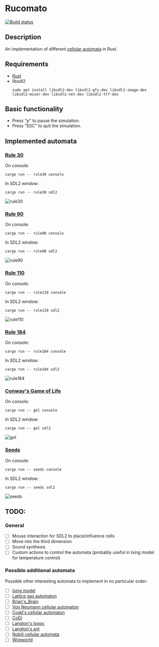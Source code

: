 # Rucomato

[![Build status](https://github.com/torlenor/rucomato/actions/workflows/rust.yml/badge.svg)](https://github.com/torlenor/rucomato/actions/workflows/rust.yml)

## Description

An implementation of different [cellular automata](https://en.wikipedia.org/wiki/Cellular_automaton) in Rust.

## Requirements

- [Rust](https://www.rust-lang.org/)
- libsdl2
  ```console
  sudo apt install libsdl2-dev libsdl2-gfx-dev libsdl2-image-dev libsdl2-mixer-dev libsdl2-net-dev libsdl2-ttf-dev
  ```

## Basic functionality

- Press "p" to pause the simulation.
- Press "ESC" to quit the simulation.

## Implemented automata

### [Rule 30](https://en.wikipedia.org/wiki/Rule_30)

On console:
```console
cargo run -- rule30 console
```

In SDL2 window:
```console
cargo run -- rule30 sdl2
```

![rule30](./examples/rule30.png)

### [Rule 90](https://en.wikipedia.org/wiki/Rule_90)

On console:
```console
cargo run -- rule90 console
```

In SDL2 window:
```console
cargo run -- rule90 sdl2
```

![rule90](./examples/rule90.png)

### [Rule 110](https://en.wikipedia.org/wiki/Rule_110)

On console:
```console
cargo run -- rule110 console
```

In SDL2 window:
```console
cargo run -- rule110 sdl2
```

![rule110](./examples/rule110.png)

### [Rule 184](https://en.wikipedia.org/wiki/Rule_184)

On console:
```console
cargo run -- rule184 console
```

In SDL2 window:
```console
cargo run -- rule184 sdl2
```

![rule184](./examples/rule184.png)

### [Conway's Game of Life](https://en.wikipedia.org/wiki/Conway%27s_Game_of_Life)

On console:
```console
cargo run -- gol console
```

In SDL2 window:
```console
cargo run -- gol sdl2
```

![gol](./examples/gol.png)

### [Seeds](https://en.wikipedia.org/wiki/Seeds_(cellular_automaton))

On console:
```console
cargo run -- seeds console
```

In SDL2 window:
```console
cargo run -- seeds sdl2
```

![seeds](./examples/seeds.png)

## TODO:

### General

- [ ] Mouse interaction for SDL2 to place/influence cells
- [ ] Move into the third dimension
- [ ] Sound synthesis
- [ ] Custom actions to control the automata (probably useful in Ising model for temperature control)

### Possible additional automata

Possible other interesting automata to implement in no particular order:

- [ ] [Ising model](https://en.wikipedia.org/wiki/Ising_model)
- [ ] [Lattice gas automaton](https://en.wikipedia.org/wiki/Lattice_gas_automaton)
- [ ] [Brian's_Brain](https://en.wikipedia.org/wiki/Brian%27s_Brain)
- [ ] [Von Neumann cellular automaton](https://en.wikipedia.org/wiki/Von_Neumann_cellular_automaton)
- [ ] [Codd's cellular automaton](https://en.wikipedia.org/wiki/Codd%27s_cellular_automaton)
- [ ] [CoDi](https://en.wikipedia.org/wiki/CoDi)
- [ ] [Langton's loops](https://en.wikipedia.org/wiki/Langton%27s_loops)
- [ ] [Langton's ant](https://en.wikipedia.org/wiki/Langton%27s_ant)
- [ ] [Nobili cellular automata](https://en.wikipedia.org/wiki/Nobili_cellular_automata)
- [ ] [Wireworld](https://en.wikipedia.org/wiki/Wireworld)
